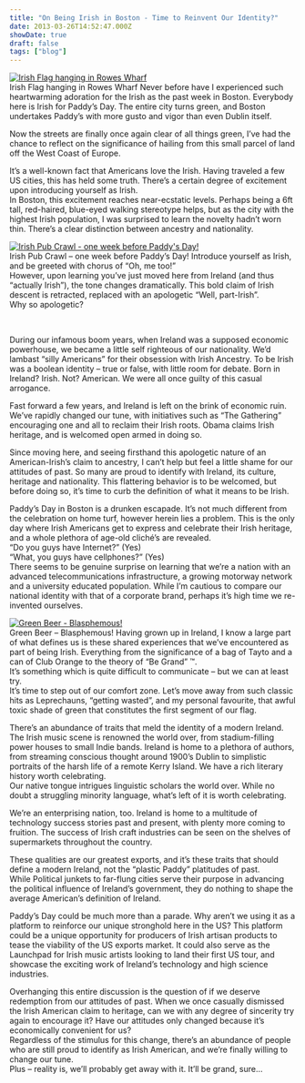 ```yaml
---
title: "On Being Irish in Boston - Time to Reinvent Our Identity?"
date: 2013-03-26T14:52:47.000Z
showDate: true
draft: false
tags: ["blog"]
---
```



<span class="wp-caption alignright" id="attachment_372" style="width: 160px">[![Irish Flag hanging in Rowes Wharf](http://res.cloudinary.com/cianclarke/image/upload/c_crop,h_606,w_606,x_1,y_0/h_150,w_150/v1382804098/Screen-Shot-2013-03-26-at-10_09_53_d1bfpy.png)](http://res.cloudinary.com/cianclarke/image/upload/v1382804098/Screen-Shot-2013-03-26-at-10_09_53_d1bfpy.png)  
Irish Flag hanging in Rowes Wharf
</span>
Never before have I experienced such heartwarming adoration for the Irish as the past week in Boston. Everybody here is Irish for Paddy’s Day. The entire city turns green, and Boston undertakes Paddy’s with more gusto and vigor than even Dublin itself.

Now the streets are finally once again clear of all things green, I’ve had the chance to reflect on the significance of hailing from this small parcel of land off the West Coast of Europe.

It’s a well-known fact that Americans love the Irish. Having traveled a few US cities, this has held some truth. There’s a certain degree of excitement upon introducing yourself as Irish.  
 In Boston, this excitement reaches near-ecstatic levels. Perhaps being a 6ft tall, red-haired, blue-eyed walking stereotype helps, but as the city with the highest Irish population, I was surprised to learn the novelty hadn’t worn thin. There’s a clear distinction between ancestry and nationality.

<span class="wp-caption alignleft" id="attachment_374" style="width: 160px">[![Irish Pub Crawl - one week before Paddy's Day!](http://res.cloudinary.com/cianclarke/image/upload/v1382804094/Screen-Shot-2013-03-26-at-10_10_07_updvix.png)](http://res.cloudinary.com/cianclarke/image/upload/v1382804094/Screen-Shot-2013-03-26-at-10_10_07_updvix.png)  
Irish Pub Crawl – one week before Paddy’s Day!
</span>
Introduce yourself as Irish, and be greeted with chorus of “Oh, me too!”  
 However, upon learning you’ve just moved here from Ireland (and thus “actually Irish”), the tone changes dramatically. This bold claim of Irish descent is retracted, replaced with an apologetic “Well, part-Irish”.  
 Why so apologetic?

 

During our infamous boom years, when Ireland was a supposed economic powerhouse, we became a little self righteous of our nationality. We’d lambast “silly Americans” for their obsession with Irish Ancestry. To be Irish was a boolean identity – true or false, with little room for debate. Born in Ireland? Irish. Not? American. We were all once guilty of this casual arrogance.

Fast forward a few years, and Ireland is left on the brink of economic ruin. We’ve rapidly changed our tune, with initiatives such as “The Gathering” encouraging one and all to reclaim their Irish roots. Obama claims Irish heritage, and is welcomed open armed in doing so.

Since moving here, and seeing firsthand this apologetic nature of an American-Irish’s claim to ancestry, I can’t help but feel a little shame for our attitudes of past. So many are proud to identify with Ireland, its culture, heritage and nationality. This flattering behavior is to be welcomed, but before doing so, it’s time to curb the definition of what it means to be Irish.

Paddy’s Day in Boston is a drunken escapade. It’s not much different from the celebration on home turf, however herein lies a problem. This is the only day where Irish Americans get to express and celebrate their Irish heritage, and a whole plethora of age-old cliché’s are revealed.  
 “Do you guys have Internet?” (Yes)  
 “What, you guys have cellphones?” (Yes)  
 There seems to be genuine surprise on learning that we’re a nation with an advanced telecommunications infrastructure, a growing motorway network and a university educated population. While I’m cautious to compare our national identity with that of a corporate brand, perhaps it’s high time we re-invented ourselves.

<span class="wp-caption alignright" id="attachment_373" style="width: 160px">[![Green Beer - Blasphemous! ](http://res.cloudinary.com/cianclarke/image/upload/c_crop,h_603,w_603,x_1,y_0/h_150,w_150/v1382804096/Screen-Shot-2013-03-26-at-10_09_59_m7w5f0.png)](http://res.cloudinary.com/cianclarke/image/upload/v1382804096/Screen-Shot-2013-03-26-at-10_09_59_m7w5f0.png)  
Green Beer – Blasphemous!
</span>
Having grown up in Ireland, I know a large part of what defines us is these shared experiences that we’ve encountered as part of being Irish. Everything from the significance of a bag of Tayto and a can of Club Orange to the theory of “Be Grand” ™.  
 It’s something which is quite difficult to communicate – but we can at least try.  
 It’s time to step out of our comfort zone. Let’s move away from such classic hits as Leprechauns, “getting wasted”, and my personal favourite, that awful toxic shade of green that constitutes the first segment of our flag.

There’s an abundance of traits that meld the identity of a modern Ireland. The Irish music scene is renowned the world over, from stadium-filling power houses to small Indie bands. Ireland is home to a plethora of authors, from streaming conscious thought around 1900’s Dublin to simplistic portraits of the harsh life of a remote Kerry Island. We have a rich literary history worth celebrating.  
 Our native tongue intrigues linguistic scholars the world over. While no doubt a struggling minority language, what’s left of it is worth celebrating.

We’re an enterprising nation, too. Ireland is home to a multitude of technology success stories past and present, with plenty more coming to fruition. The success of Irish craft industries can be seen on the shelves of supermarkets throughout the country.

These qualities are our greatest exports, and it’s these traits that should define a modern Ireland, not the “plastic Paddy” platitudes of past.  
 While Political junkets to far-flung cities serve their purpose in advancing the political influence of Ireland’s government, they do nothing to shape the average American’s definition of Ireland.

Paddy’s Day could be much more than a parade. Why aren’t we using it as a platform to reinforce our unique stronghold here in the US? This platform could be a unique opportunity for producers of Irish artisan products to tease the viability of the US exports market. It could also serve as the Launchpad for Irish music artists looking to land their first US tour, and showcase the exciting work of Ireland’s technology and high science industries.

Overhanging this entire discussion is the question of if we deserve redemption from our attitudes of past. When we once casually dismissed the Irish American claim to heritage, can we with any degree of sincerity try again to encourage it? Have our attitudes only changed because it’s economically convenient for us?  
 Regardless of the stimulus for this change, there’s an abundance of people who are still proud to identify as Irish American, and we’re finally willing to change our tune.  
 Plus – reality is, we’ll probably get away with it. It’ll be grand, sure…



